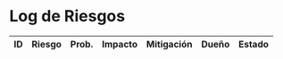 # Log de Riesgos

| ID | Riesgo | Prob. | Impacto | Mitigación | Dueño | Estado |
|---|---|---|---|---|---|---|
